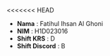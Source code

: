 <<<<<<< HEAD
- **Nama** : Fatihul Ihsan Al Ghoni
- **NIM** : H1D023016
- **Shift KRS** : D
- **Shift Discord** : B
